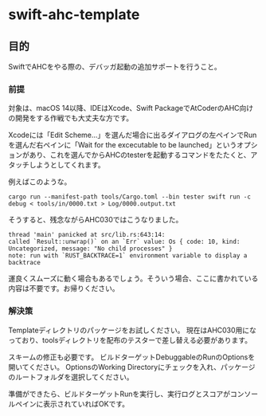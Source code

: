 # swift-ahc-template

## 目的

SwiftでAHCをやる際の、デバッガ起動の追加サポートを行うこと。

### 前提

対象は、macOS 14以降、IDEはXcode、Swift PackageでAtCoderのAHC向けの開発をする作戦でも大丈夫な方です。

Xcodeには「Edit Scheme...」を選んだ場合に出るダイアログの左ペインでRunを選んだ右ペインに「Wait for the excecutable to be launched」というオプションがあり、これを選んでからAHCのtesterを起動するコマンドをたたくと、アタッチしようとしてくれます。

例えばこのような。
```
cargo run --manifest-path tools/Cargo.toml --bin tester swift run -c debug < tools/in/0000.txt > Log/0000.output.txt
```

そうすると、残念ながらAHC030ではこうなりました。
```
thread 'main' panicked at src/lib.rs:643:14:
called `Result::unwrap()` on an `Err` value: Os { code: 10, kind: Uncategorized, message: "No child processes" }
note: run with `RUST_BACKTRACE=1` environment variable to display a backtrace
```

運良くスムーズに動く場合もあるでしょう。そういう場合、ここに書かれている内容は不要です。お帰りください。

### 解決策

Templateディレクトリのパッケージをお試しください。
現在はAHC030用になっており、toolsディレクトリを配布のテスターで差し替える必要があります。

スキームの修正も必要です。
ビルドターゲットDebuggableのRunのOptionsを開いてください。
OptionsのWorking Directoryにチェックを入れ、パッケージのルートフォルダを選択してください。

準備ができたら、ビルドターゲットRunを実行し、実行ログとスコアがコンソールペインに表示されていればOKです。
